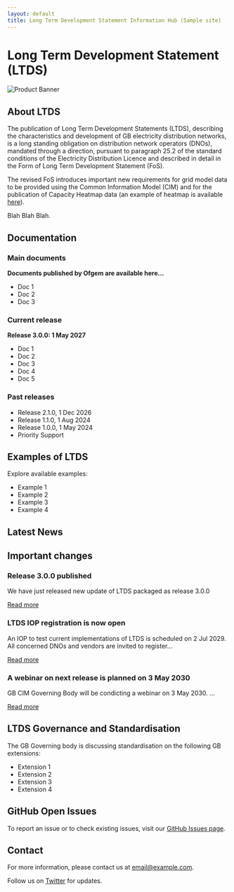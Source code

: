 ```yaml
---
layout: default
title: Long Term Development Statement Information Hub (Sample site)
---
```


# Long Term Development Statement (LTDS)

![Product Banner](https://via.placeholder.com/800x200)


## About LTDS

The publication of Long Term Development Statements (LTDS), describing the characteristics and development of GB electricity distribution networks, is a long standing obligation on distribution network operators (DNOs), mandated through a direction, pursuant to paragraph 25.2 of the standard conditions of the Electricity Distribution Licence and described in detail in the Form of Long Term Development Statement (FoS).

The revised FoS introduces important new requirements for grid model data to be provided using the Common Information Model (CIM) and for the publication of Capacity Heatmap data (an example of heatmap is available <a href="https://opengridsystems.github.io/network-heatmaps-example/" target="_blank">here</a>).

Blah Blah Blah.

<div class="section" id="packages">
  <h2>Documentation</h2>

  <div class="package">
    <h3>Main documents</h3>
    <p><strong>Documents published by Ofgem are available here...</strong></p>
    <ul>
      <li>Doc 1</li>
      <li>Doc 2</li>
      <li>Doc 3</li>
    </ul>
  </div>

  <div class="package">
    <h3>Current release</h3>
    <p><strong>Release 3.0.0: 1 May 2027</strong> </p>
    <ul>
      <li>Doc 1</li>
      <li>Doc 2</li>
      <li>Doc 3</li>
      <li>Doc 4</li>
      <li>Doc 5</li>
    </ul>
  </div>

  <div class="package">
    <h3>Past releases</h3>
    <ul>
      <li>Release 2.1.0, 1 Dec 2026</li>
      <li>Release 1.1.0, 1 Aug 2024</li>
      <li>Release 1.0.0, 1 May 2024</li>
      <li>Priority Support</li>
    </ul>
  </div>
</div>

<div class="section" id="features">
  <h2>Examples of LTDS</h2>
  <p>Explore available examples:</p>
  <ul>
    <li>Example 1</li>
    <li>Example 2</li>
    <li>Example 3</li>
    <li>Example 4</li>
  </ul>
</div>

## Latest News

<div id="news">
  <h2>Important changes</h2>
  <div class="news-item">
    <h3>Release 3.0.0 published</h3>
    <p>We have just released new update of LTDS packaged as release 3.0.0</p>
    <a href="https://link-to-news-article.com" target="_blank">Read more</a>
  </div>
  <div class="news-item">
    <h3>LTDS IOP registration is now open</h3>
    <p>An IOP to test current implementations of LTDS is scheduled on 2 Jul 2029. All concerned DNOs and vendors are invited to register...</p>
    <a href="https://link-to-news-article.com" target="_blank">Read more</a>
  </div>
  <div class="news-item">
    <h3>A webinar on next release is planned on 3 May 2030</h3>
    <p>GB CIM Governing Body will be condicting a webinar on 3 May 2030. ...</p>
    <a href="https://link-to-news-article.com" target="_blank">Read more</a>
  </div>
</div>

<div class="section" id="features">
  <h2>LTDS Governance and Standardisation</h2>
  <p>The GB Governing body is discussing standardisation on the following GB extensions:</p>
  <ul>
    <li>Extension 1</li>
    <li>Extension 2</li>
    <li>Extension 3</li>
    <li>Extension 4</li>
  </ul>
</div>

<div class="section" id="github-issues">
  <h2>GitHub Open Issues</h2>
  <p>To report an issue or to check existing issues, visit our <a href="https://github.com/your-username/your-repository/issues">GitHub Issues page</a>.</p>
  <div id="issues"></div>


</div>

<div class="section" id="contact">
  <h2>Contact</h2>
  <p>For more information, please contact us at <a href="mailto:email@example.com">email@example.com</a>.</p>
  <p>Follow us on <a href="https://twitter.com/yourusername">Twitter</a> for updates.</p>
</div>

<script>
  // Fetch and display GitHub issues
  fetch('https://api.github.com/repos/griddigit/ltds/issues')
    .then(response => {
      if (!response.ok) {
        throw new Error('Network response was not ok ' + response.statusText);
      }
      return response.json();
    })
    .then(data => {
      const issuesContainer = document.getElementById('issues');
      if (data.length === 0) {
        issuesContainer.innerHTML = '<p>No open issues at the moment.</p>';
      } else {
        data.forEach(issue => {
          const issueElement = document.createElement('div');
          issueElement.className = 'issue';
          issueElement.innerHTML = `<h3><a href="${issue.html_url}">${issue.title}</a></h3><p>${issue.body}</p>`;
          issuesContainer.appendChild(issueElement);
        });
      }
    })
    .catch(error => {
      console.error('There was a problem with the fetch operation:', error);
      document.getElementById('issues').innerHTML = '<p>Failed to load issues. Please try again later.</p>';
    });

  // Example of fetching news data (replace with your own source)
  fetch('https://api.example.com/news') // Replace with your news API URL
    .then(response => {
      if (!response.ok) {
        throw new Error('Network response was not ok ' + response.statusText);
      }
      return response.json();
    })
    .then(data => {
      const newsContainer = document.getElementById('news');
      data.articles.forEach(article => {
        const articleElement = document.createElement('div');
        articleElement.className = 'news-item';
        articleElement.innerHTML = `<h3>${article.title}</h3><p>${article.description}</p><a href="${article.url}" target="_blank">Read more</a>`;
        newsContainer.appendChild(articleElement);
      });
    })
    .catch(error => {
      console.error('There was a problem with the fetch operation:', error);
      document.getElementById('news').innerHTML = '<p>Failed to load news. Please try again later.</p>';
    });
</script>
